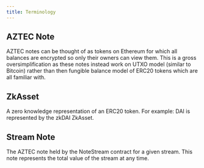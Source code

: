 ```yaml
---
title: Terminology
---
```


## AZTEC Note

AZTEC notes can be thought of as tokens on Ethereum for which all balances are encrypted so only their owners can view them.
This is a gross oversimplification as these notes instead work on UTXO model (similar to Bitcoin) rather than then fungible balance model of ERC20 tokens which are all familiar with.

## ZkAsset

A zero knowledge representation of an ERC20 token. For example: DAI is represented by the zkDAI ZkAsset.

## Stream Note
The AZTEC note held by the NoteStream contract for a given stream. This note represents the total value of the stream at any time.
